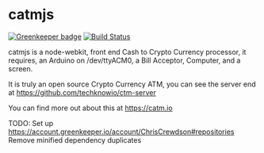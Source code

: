 # catmjs

[![Greenkeeper badge](https://badges.greenkeeper.io/ChrisCrewdson/catmjs.svg)](https://greenkeeper.io/)
[![Build Status](https://travis-ci.org/ChrisCrewdson/catmjs.svg?branch=master)](https://travis-ci.org/ChrisCrewdson/catmjs)

catmjs is a node-webkit, front end Cash to Crypto Currency processor, it requires, an Arduino on /dev/ttyACM0, a Bill Acceptor, Computer, and a screen.

It is truly an open source Crypto Currency ATM, you can see the server end at https://github.com/techknowio/ctm-server

You can find more out about this at https://catm.io

TODO:
Set up https://account.greenkeeper.io/account/ChrisCrewdson#repositories
Remove minified dependency duplicates
